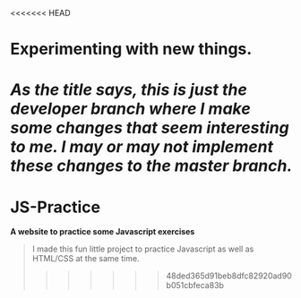 <<<<<<< HEAD
# Experimenting with new things.

*As the title says, this is just the **developer** branch where I make some changes that seem interesting to me. I may or may not implement these changes to the **master** branch.*
=======
# JS-Practice

**A website to practice some Javascript exercises**

> I made this fun little project to practice Javascript as well as HTML/CSS at the same time.
>>>>>>> 48ded365d91beb8dfc82920ad90b051cbfeca83b
